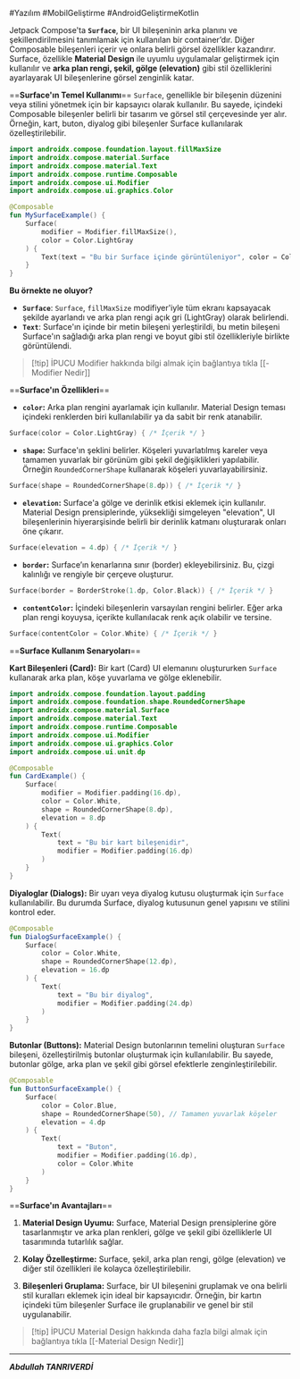 #Yazılım #MobilGeliştirme #AndroidGeliştirmeKotlin 


Jetpack Compose'ta **`Surface`**, bir UI bileşeninin arka planını ve şekillendirilmesini tanımlamak için kullanılan bir container’dır. Diğer Composable bileşenleri içerir ve onlara belirli görsel özellikler kazandırır. Surface, özellikle **Material Design** ile uyumlu uygulamalar geliştirmek için kullanılır ve **arka plan rengi, şekil, gölge (elevation)** gibi stil özelliklerini ayarlayarak UI bileşenlerine görsel zenginlik katar.

==**Surface'ın Temel Kullanımı**==
`Surface`, genellikle bir bileşenin düzenini veya stilini yönetmek için bir kapsayıcı olarak kullanılır. Bu sayede, içindeki Composable bileşenler belirli bir tasarım ve görsel stil çerçevesinde yer alır. Örneğin, kart, buton, diyalog gibi bileşenler Surface kullanılarak özelleştirilebilir.

```kotlin
import androidx.compose.foundation.layout.fillMaxSize
import androidx.compose.material.Surface
import androidx.compose.material.Text
import androidx.compose.runtime.Composable
import androidx.compose.ui.Modifier
import androidx.compose.ui.graphics.Color

@Composable
fun MySurfaceExample() {
    Surface(
        modifier = Modifier.fillMaxSize(),
        color = Color.LightGray
    ) {
        Text(text = "Bu bir Surface içinde görüntüleniyor", color = Color.Black)
    }
}

```

**Bu örnekte ne oluyor?**
- **`Surface`**: `Surface`, `fillMaxSize` modifiyer'iyle tüm ekranı kapsayacak şekilde ayarlandı ve arka plan rengi açık gri (LightGray) olarak belirlendi.
- **`Text`**: Surface'ın içinde bir metin bileşeni yerleştirildi, bu metin bileşeni Surface'ın sağladığı arka plan rengi ve boyut gibi stil özellikleriyle birlikte görüntülendi.


> [!tip] İPUCU
> Modifier hakkında bilgi almak için bağlantıya tıkla [[-Modifier Nedir]]




==**Surface'ın Özellikleri**==

-  **`color`:** Arka plan rengini ayarlamak için kullanılır. Material Design teması içindeki renklerden biri kullanılabilir ya da sabit bir renk atanabilir.
```kotlin
Surface(color = Color.LightGray) { /* İçerik */ }
```

- **`shape`:** Surface'ın şeklini belirler. Köşeleri yuvarlatılmış kareler veya tamamen yuvarlak bir görünüm gibi şekil değişiklikleri yapılabilir. Örneğin `RoundedCornerShape` kullanarak köşeleri yuvarlayabilirsiniz.
```kotlin
Surface(shape = RoundedCornerShape(8.dp)) { /* İçerik */ }
```

- **`elevation`:** Surface'a gölge ve derinlik etkisi eklemek için kullanılır. Material Design prensiplerinde, yüksekliği simgeleyen "elevation", UI bileşenlerinin hiyerarşisinde belirli bir derinlik katmanı oluşturarak onları öne çıkarır.
```kotlin
Surface(elevation = 4.dp) { /* İçerik */ }
```

- **`border`:** Surface’ın kenarlarına sınır (border) ekleyebilirsiniz. Bu, çizgi kalınlığı ve rengiyle bir çerçeve oluşturur.
```kotlin
Surface(border = BorderStroke(1.dp, Color.Black)) { /* İçerik */ }
```

- **`contentColor`:** İçindeki bileşenlerin varsayılan rengini belirler. Eğer arka plan rengi koyuysa, içerikte kullanılacak renk açık olabilir ve tersine.
 ```kotlin
 Surface(contentColor = Color.White) { /* İçerik */ }

```

==**Surface Kullanım Senaryoları**==

**Kart Bileşenleri (Card):** Bir kart (Card) UI elemanını oluştururken `Surface` kullanarak arka plan, köşe yuvarlama ve gölge eklenebilir.

```kotlin
import androidx.compose.foundation.layout.padding
import androidx.compose.foundation.shape.RoundedCornerShape
import androidx.compose.material.Surface
import androidx.compose.material.Text
import androidx.compose.runtime.Composable
import androidx.compose.ui.Modifier
import androidx.compose.ui.graphics.Color
import androidx.compose.ui.unit.dp

@Composable
fun CardExample() {
    Surface(
        modifier = Modifier.padding(16.dp),
        color = Color.White,
        shape = RoundedCornerShape(8.dp),
        elevation = 8.dp
    ) {
        Text(
            text = "Bu bir kart bileşenidir",
            modifier = Modifier.padding(16.dp)
        )
    }
}

```

**Diyaloglar (Dialogs):** Bir uyarı veya diyalog kutusu oluşturmak için `Surface` kullanılabilir. Bu durumda Surface, diyalog kutusunun genel yapısını ve stilini kontrol eder.

```kotlin
@Composable
fun DialogSurfaceExample() {
    Surface(
        color = Color.White,
        shape = RoundedCornerShape(12.dp),
        elevation = 16.dp
    ) {
        Text(
            text = "Bu bir diyalog",
            modifier = Modifier.padding(24.dp)
        )
    }
}

```

**Butonlar (Buttons):** Material Design butonlarının temelini oluşturan `Surface` bileşeni, özelleştirilmiş butonlar oluşturmak için kullanılabilir. Bu sayede, butonlar gölge, arka plan ve şekil gibi görsel efektlerle zenginleştirilebilir.

```kotlin
@Composable
fun ButtonSurfaceExample() {
    Surface(
        color = Color.Blue,
        shape = RoundedCornerShape(50), // Tamamen yuvarlak köşeler
        elevation = 4.dp
    ) {
        Text(
            text = "Buton",
            modifier = Modifier.padding(16.dp),
            color = Color.White
        )
    }
}

```

==**Surface'ın Avantajları**==

1. **Material Design Uyumu:** Surface, Material Design prensiplerine göre tasarlanmıştır ve arka plan renkleri, gölge ve şekil gibi özelliklerle UI tasarımında tutarlılık sağlar.
    
2. **Kolay Özelleştirme:** Surface, şekil, arka plan rengi, gölge (elevation) ve diğer stil özellikleri ile kolayca özelleştirilebilir.
    
3. **Bileşenleri Gruplama:** Surface, bir UI bileşenini gruplamak ve ona belirli stil kuralları eklemek için ideal bir kapsayıcıdır. Örneğin, bir kartın içindeki tüm bileşenler Surface ile gruplanabilir ve genel bir stil uygulanabilir.


> [!tip] İPUCU
> Material Design hakkında daha fazla bilgi almak için bağlantıya tıkla [[-Material Design Nedir]]

***
***Abdullah TANRIVERDİ***
